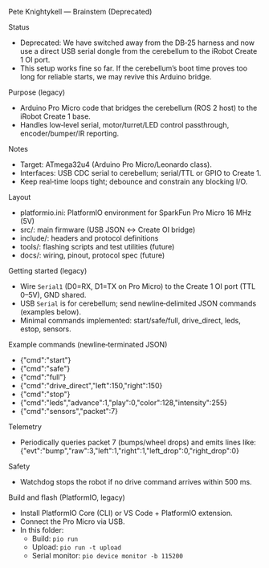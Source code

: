Pete Knightykell — Brainstem (Deprecated)

Status
- Deprecated: We have switched away from the DB‑25 harness and now use a direct USB serial dongle from the cerebellum to the iRobot Create 1 OI port.
- This setup works fine so far. If the cerebellum’s boot time proves too long for reliable starts, we may revive this Arduino bridge.

Purpose (legacy)
- Arduino Pro Micro code that bridges the cerebellum (ROS 2 host) to the iRobot Create 1 base.
- Handles low‑level serial, motor/turret/LED control passthrough, encoder/bumper/IR reporting.

Notes
- Target: ATmega32u4 (Arduino Pro Micro/Leonardo class).
- Interfaces: USB CDC serial to cerebellum; serial/TTL or GPIO to Create 1.
- Keep real‑time loops tight; debounce and constrain any blocking I/O.

Layout
- platformio.ini: PlatformIO environment for SparkFun Pro Micro 16 MHz (5V)
- src/: main firmware (USB JSON ↔ Create OI bridge)
- include/: headers and protocol definitions
- tools/: flashing scripts and test utilities (future)
- docs/: wiring, pinout, protocol spec (future)

Getting started (legacy)
- Wire `Serial1` (D0=RX, D1=TX on Pro Micro) to the Create 1 OI port (TTL 0–5V), GND shared.
- USB `Serial` is for cerebellum; send newline‑delimited JSON commands (examples below).
- Minimal commands implemented: start/safe/full, drive_direct, leds, estop, sensors.

Example commands (newline‑terminated JSON)
- {"cmd":"start"}
- {"cmd":"safe"}
- {"cmd":"full"}
- {"cmd":"drive_direct","left":150,"right":150}
- {"cmd":"stop"}
- {"cmd":"leds","advance":1,"play":0,"color":128,"intensity":255}
- {"cmd":"sensors","packet":7}

Telemetry
- Periodically queries packet 7 (bumps/wheel drops) and emits lines like:
  {"evt":"bump","raw":3,"left":1,"right":1,"left_drop":0,"right_drop":0}

Safety
- Watchdog stops the robot if no drive command arrives within 500 ms.

Build and flash (PlatformIO, legacy)
- Install PlatformIO Core (CLI) or VS Code + PlatformIO extension.
- Connect the Pro Micro via USB.
- In this folder:
  - Build: `pio run`
  - Upload: `pio run -t upload`
  - Serial monitor: `pio device monitor -b 115200`
